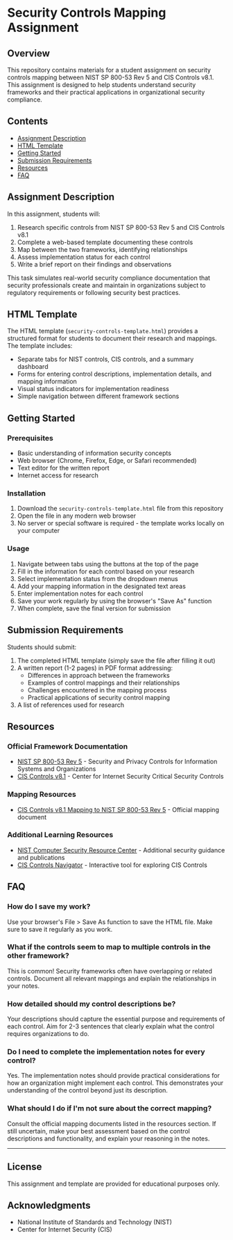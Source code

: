 # Security Controls Mapping Assignment

## Overview

This repository contains materials for a student assignment on security controls mapping between NIST SP 800-53 Rev 5 and CIS Controls v8.1. This assignment is designed to help students understand security frameworks and their practical applications in organizational security compliance.

## Contents

- [Assignment Description](#assignment-description)
- [HTML Template](#html-template)
- [Getting Started](#getting-started)
- [Submission Requirements](#submission-requirements)
- [Resources](#resources)
- [FAQ](#faq)

## Assignment Description

In this assignment, students will:
1. Research specific controls from NIST SP 800-53 Rev 5 and CIS Controls v8.1
2. Complete a web-based template documenting these controls
3. Map between the two frameworks, identifying relationships
4. Assess implementation status for each control
5. Write a brief report on their findings and observations

This task simulates real-world security compliance documentation that security professionals create and maintain in organizations subject to regulatory requirements or following security best practices.

## HTML Template

The HTML template (`security-controls-template.html`) provides a structured format for students to document their research and mappings. The template includes:

- Separate tabs for NIST controls, CIS controls, and a summary dashboard
- Forms for entering control descriptions, implementation details, and mapping information
- Visual status indicators for implementation readiness
- Simple navigation between different framework sections

## Getting Started

### Prerequisites

- Basic understanding of information security concepts
- Web browser (Chrome, Firefox, Edge, or Safari recommended)
- Text editor for the written report
- Internet access for research

### Installation

1. Download the `security-controls-template.html` file from this repository
2. Open the file in any modern web browser
3. No server or special software is required - the template works locally on your computer

### Usage

1. Navigate between tabs using the buttons at the top of the page
2. Fill in the information for each control based on your research
3. Select implementation status from the dropdown menus
4. Add your mapping information in the designated text areas
5. Enter implementation notes for each control
6. Save your work regularly by using the browser's "Save As" function
7. When complete, save the final version for submission

## Submission Requirements

Students should submit:

1. The completed HTML template (simply save the file after filling it out)
2. A written report (1-2 pages) in PDF format addressing:
   - Differences in approach between the frameworks
   - Examples of control mappings and their relationships
   - Challenges encountered in the mapping process
   - Practical applications of security control mapping
3. A list of references used for research

## Resources

### Official Framework Documentation

- [NIST SP 800-53 Rev 5](https://csrc.nist.gov/pubs/sp/800/53/r5/upd1/final) - Security and Privacy Controls for Information Systems and Organizations
- [CIS Controls v8.1](https://www.cisecurity.org/controls/v8) - Center for Internet Security Critical Security Controls

### Mapping Resources

- [CIS Controls v8.1 Mapping to NIST SP 800-53 Rev 5](https://www.cisecurity.org/insights/white-papers/cis-controls-v8-1-mapping-to-nist-sp-800-53-rev-5) - Official mapping document

### Additional Learning Resources

- [NIST Computer Security Resource Center](https://csrc.nist.gov/) - Additional security guidance and publications
- [CIS Controls Navigator](https://www.cisecurity.org/controls/cis-controls-navigator/) - Interactive tool for exploring CIS Controls

## FAQ

### How do I save my work?

Use your browser's File > Save As function to save the HTML file. Make sure to save it regularly as you work.

### What if the controls seem to map to multiple controls in the other framework?

This is common! Security frameworks often have overlapping or related controls. Document all relevant mappings and explain the relationships in your notes.

### How detailed should my control descriptions be?

Your descriptions should capture the essential purpose and requirements of each control. Aim for 2-3 sentences that clearly explain what the control requires organizations to do.

### Do I need to complete the implementation notes for every control?

Yes. The implementation notes should provide practical considerations for how an organization might implement each control. This demonstrates your understanding of the control beyond just its description.

### What should I do if I'm not sure about the correct mapping?

Consult the official mapping documents listed in the resources section. If still uncertain, make your best assessment based on the control descriptions and functionality, and explain your reasoning in the notes.

---

## License

This assignment and template are provided for educational purposes only.

## Acknowledgments

- National Institute of Standards and Technology (NIST)
- Center for Internet Security (CIS)